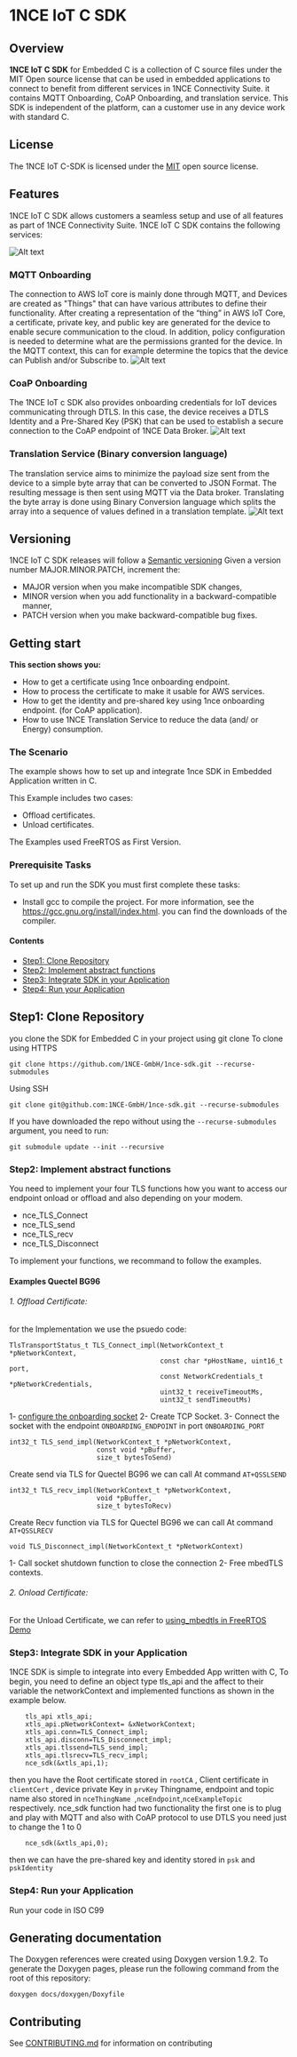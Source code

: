# 1NCE IoT C SDK

## Overview
**1NCE IoT C SDK** for Embedded C is a collection of C source files under the MIT Open source license that can be used in embedded applications to connect to benefit from different services in 1NCE Connectivity Suite. it contains MQTT Onboarding, CoAP Onboarding, and translation service. This SDK is independent of the platform, can a customer use in any device work with standard C. 

## License
The 1NCE IoT C-SDK is licensed under the [MIT](./LICENSE) open source license.

## Features
1NCE IoT C SDK allows customers a seamless setup and use of all features as part of 1NCE Connectivity Suite. 
1NCE IoT C SDK contains the following services: 

![Alt text](./docs/doxygen/images/overview.png?raw=true "overview")
### MQTT Onboarding
The connection to AWS IoT core is mainly done through MQTT, and Devices are created as "Things" that can have various attributes to define their functionality. After creating a representation of the “thing” in AWS IoT Core, a certificate, private key, and public key are generated for the device to enable secure communication to the cloud. In addition, policy configuration is needed to determine what are the permissions granted for the device. In the MQTT context, this can for example determine the topics that the device can Publish and/or Subscribe to.
![Alt text](./docs/doxygen/images/mqtt_onboarding.png?raw=true "MQTT Onboarding")
### CoaP Onboarding
The 1NCE IoT c SDK also provides onboarding credentials for IoT devices communicating through DTLS. In this case, the device receives a DTLS Identity and a Pre-Shared Key (PSK) that can be used to establish a secure connection to the CoAP endpoint of 1NCE Data Broker.
![Alt text](./docs/doxygen/images/coap_onboarding.png?raw=true "CoAP Onboarding")
### Translation Service (Binary conversion language)
The translation service aims to minimize the payload size sent from the device to a simple byte array that can be converted to JSON Format. The resulting message is then sent using MQTT via the Data broker. Translating the byte array is done using Binary Conversion language which splits the array into a sequence of values defined in a translation template.
![Alt text](./docs/doxygen/images/translation_service.png?raw=true "translation service")
## Versioning
1NCE IoT C SDK releases will follow a [Semantic versioning](https://en.wikipedia.org/wiki/Software_versioning#Semantic_versioning)
Given a version number MAJOR.MINOR.PATCH, increment the:
* MAJOR version when you make incompatible SDK changes,
* MINOR version when you add functionality in a backward-compatible manner,
* PATCH version when you make backward-compatible bug fixes.

## Getting start 

**This section shows you:**

* How to get a certificate using 1nce onboarding endpoint.
* How to process the certificate to make it usable for AWS services.
* How to get the identity and pre-shared key using 1nce onboarding endpoint. (for CoAP application).
* How to use 1NCE Translation Service to reduce the data (and/ or Energy) consumption. 

### The Scenario

The example shows how to set up and integrate 1nce SDK in Embedded Application written in C.

This Example includes two cases: 
* Offload certificates.
* Unload certificates.

The Examples used FreeRTOS as First Version.


### Prerequisite Tasks

To set up and run the SDK you must first complete these tasks:

- Install gcc to compile the project. For more information, see the https://gcc.gnu.org/install/index.html. you can find the downloads of the compiler.

#### Contents
* [Step1: Clone Repository](#Step1_Clone_Repository)
* [Step2: Implement abstract functions](#Step2_Implement_abstract_functions)
* [Step3: Integrate SDK in your Application](#Step3_Integrate_SDK_in_your_Application)
* [Step4: Run your Application](#Step4_Run_your_Application)
## Step1: Clone Repository 
you clone the SDK for Embedded C in your project using git clone
To clone using HTTPS
```
git clone https://github.com/1NCE-GmbH/1nce-sdk.git --recurse-submodules
```
Using SSH
```
git clone git@github.com:1NCE-GmbH/1nce-sdk.git --recurse-submodules
```
If you have downloaded the repo without using the ```--recurse-submodules``` argument, you need to run:
```
git submodule update --init --recursive
```
### Step2: Implement abstract functions
You need to implement your four TLS functions how you want to access our endpoint onload or offload and also depending on your modem. 

* nce_TLS_Connect
* nce_TLS_send
* nce_TLS_recv
* nce_TLS_Disconnect

To implement your functions, we recommand to follow the examples.
#### Examples Quectel BG96
###### 1. Offload Certificate: 
for the Implementation we use the psuedo code: 
```
TlsTransportStatus_t TLS_Connect_impl(NetworkContext_t *pNetworkContext,
			                          const char *pHostName, uint16_t port,
			                          const NetworkCredentials_t *pNetworkCredentials,
			                          uint32_t receiveTimeoutMs, 
			                          uint32_t sendTimeoutMs)
```
1- [configure the onboarding socket](https://github.com/1NCE-GmbH/blueprint-freertos/blob/94b2f0a364c958df57fe75e969aeef674fece6ba/libraries/3rdparty/NCE_SDK/nce_bg96_configuration.c#L41)
2- Create TCP Socket.
3- Connect the socket with the endpoint ```ONBOARDING_ENDPOINT``` in port ```ONBOARDING_PORT```
```
int32_t TLS_send_impl(NetworkContext_t *pNetworkContext,
			          const void *pBuffer,
			          size_t bytesToSend)
```
Create send via TLS for Quectel BG96 we can call At command ```AT+QSSLSEND``` 
```
int32_t TLS_recv_impl(NetworkContext_t *pNetworkContext,
                      void *pBuffer,
			          size_t bytesToRecv)
```
Create Recv function via TLS for Quectel BG96 we can call At command ```AT+QSSLRECV``` 
```
void TLS_Disconnect_impl(NetworkContext_t *pNetworkContext)
```
1- Call socket shutdown function to close the connection
2- Free mbedTLS contexts.
###### 2. Onload Certificate:
For the Unload Certificate, we can refer to [using_mbedtls in FreeRTOS Demo](https://github.com/FreeRTOS/Lab-Project-FreeRTOS-Cellular-Demo/blob/main/source/coreMQTT/using_mbedtls.c)
### Step3: Integrate SDK in your Application
1NCE SDK is simple to integrate into every Embedded App written with C, To begin, you need to define an object type tls_api and the affect to their variable the networkContext and implemented functions as shown in the example below. 
```
    tls_api xtls_api;
    xtls_api.pNetworkContext= &xNetworkContext;
    xtls_api.conn=TLS_Connect_impl;
    xtls_api.disconn=TLS_Disconnect_impl;
    xtls_api.tlssend=TLS_send_impl;
    xtls_api.tlsrecv=TLS_recv_impl;
    nce_sdk(&xtls_api,1);
```
then you have the Root certificate stored in ```rootCA``` , Client certificate in ```clientCert``` , device private Key in ```prvKey```
Thingname, endpoint and topic name also stored in ```nceThingName ```,```nceEndpoint```,```nceExampleTopic``` respectively.
nce_sdk function had two functionality the first one is to plug and play with MQTT and also with CoAP protocol to use DTLS you need just to change the 1 to 0 
```
    nce_sdk(&xtls_api,0);
```
then we can have the pre-shared key and identity stored in ```psk``` and ```pskIdentity```

### Step4: Run your Application
Run your code in ISO C99 

## Generating documentation
The Doxygen references were created using Doxygen version 1.9.2. To generate the Doxygen pages, please run the following command from the root of this repository:
```
doxygen docs/doxygen/Doxyfile
```

## Contributing
See [CONTRIBUTING.md](./CONTRIBUTING.md) for information on contributing
